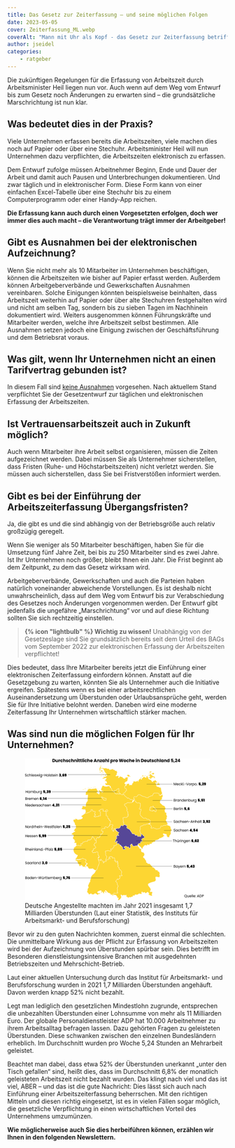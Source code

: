 ```yaml
---
title: Das Gesetz zur Zeiterfassung – und seine möglichen Folgen 
date: 2023-05-05
cover: Zeiterfassung_ML.webp
coverAlt: "Mann mit Uhr als Kopf - das Gesetz zur Zeiterfassung betrifft jeden Arbeitgeber"
author: jseidel
categories:
    - ratgeber
---
```


Die zukünftigen Regelungen für die Erfassung von Arbeitszeit durch Arbeitsminister Heil liegen nun vor. Auch wenn auf dem Weg vom Entwurf bis zum Gesetz noch Änderungen zu erwarten sind – die grundsätzliche Marschrichtung ist nun klar.

## Was bedeutet dies in der Praxis?

Viele Unternehmen erfassen bereits die Arbeitszeiten, viele machen dies noch auf Papier oder über eine Stechuhr. Arbeitsminister Heil will nun Unternehmen dazu verpflichten, die Arbeitszeiten elektronisch zu erfassen.

Dem Entwurf zufolge müssen Arbeitnehmer Beginn, Ende und Dauer der Arbeit und damit auch Pausen und Unterbrechungen dokumentieren. Und zwar täglich und in elektronischer Form. Diese Form kann von einer einfachen Excel-Tabelle über eine Stechuhr bis zu einem Computerprogramm oder einer Handy-App reichen.

**Die Erfassung kann auch durch einen Vorgesetzten erfolgen, doch wer immer dies auch macht – die Verantwortung trägt immer der Arbeitgeber!**


## Gibt es Ausnahmen bei der elektronischen Aufzeichnung?

Wenn Sie nicht mehr als 10 Mitarbeiter im Unternehmen beschäftigen, können die Arbeitszeiten wie bisher auf Papier erfasst werden. Außerdem können Arbeitgeberverbände und Gewerkschaften Ausnahmen vereinbaren. Solche Einigungen könnten beispielsweise beinhalten, dass Arbeitszeit weiterhin auf Papier oder über alte Stechuhren festgehalten wird und nicht am selben Tag, sondern bis zu sieben Tagen im Nachhinein dokumentiert wird.
Weiters ausgenommen können Führungskräfte und Mitarbeiter werden, welche ihre Arbeitszeit selbst bestimmen. Alle Ausnahmen setzen jedoch eine Einigung zwischen der Geschäftsführung und dem Betriebsrat voraus.

## Was gilt, wenn Ihr Unternehmen nicht an einen Tarifvertrag gebunden ist?

In diesem Fall sind <u>keine Ausnahmen</u> vorgesehen. Nach aktuellem Stand verpflichtet Sie der Gesetzentwurf zur täglichen und elektronischen Erfassung der Arbeitszeiten.

## Ist Vertrauensarbeitszeit auch in Zukunft möglich?

Auch wenn Mitarbeiter ihre Arbeit selbst organisieren, müssen die Zeiten aufgezeichnet werden. Dabei müssen Sie als Unternehmer sicherstellen, dass Fristen (Ruhe- und Höchstarbeitszeiten) nicht verletzt werden. Sie müssen auch sicherstellen, dass Sie bei Fristverstößen informiert werden.

## Gibt es bei der Einführung der Arbeitszeiterfassung Übergangsfristen?


Ja, die gibt es und die sind abhängig von der Betriebsgröße auch relativ großzügig geregelt.

Wenn Sie weniger als 50 Mitarbeiter beschäftigen, haben Sie für die Umsetzung fünf Jahre Zeit, bei bis zu 250 Mitarbeiter sind es zwei Jahre. Ist Ihr Unternehmen noch größer, bleibt Ihnen ein Jahr. Die Frist beginnt ab dem Zeitpunkt, zu dem das Gesetz wirksam wird.

Arbeitgeberverbände, Gewerkschaften und auch die Parteien haben natürlich voneinander abweichende Vorstellungen. Es ist deshalb nicht unwahrscheinlich, dass auf dem Weg vom Entwurf bis zur Verabschiedung des Gesetzes noch Änderungen vorgenommen werden. Der Entwurf gibt jedenfalls die ungefähre „Marschrichtung“ vor und auf diese Richtung sollten Sie sich rechtzeitig einstellen.

> **{% icon "lightbulb" %} Wichtig zu wissen!** Unabhängig von der Gesetzeslage sind Sie grundsätzlich  bereits seit dem Urteil des BAGs vom September 2022 zur elektronischen Erfassung der Arbeitszeiten verpflichtet!

Dies bedeutet, dass Ihre Mitarbeiter bereits jetzt die Einführung einer elektronischen Zeiterfassung einfordern können. Anstatt auf die Gesetzgebung zu warten, könnten Sie als Unternehmer auch die Initiative ergreifen. Spätestens wenn es bei einer arbeitsrechtlichen Auseinandersetzung um Überstunden oder Urlaubsansprüche geht, werden Sie für Ihre Initiative belohnt werden. Daneben wird eine moderne Zeiterfassung Ihr Unternehmen wirtschaftlich stärker machen.


## Was sind nun die möglichen Folgen für Ihr Unternehmen?

<figure class="float right">
  <img src="ueberstundenkarte_ml.webp" alt="Infografik: Durchschnittliche Anzahl der wöchenlichen Überstunden nach Bundesland" />
  <figcaption>Deutsche Angestellte machten im Jahr 2021 insgesamt 1,7 Milliarden Überstunden (Laut einer Statistik, des Instituts für Arbeitsmarkt- und Berufsforschung)</figcaption>
</figure>

Bevor wir zu den guten Nachrichten kommen, zuerst einmal die schlechten.
Die unmittelbare Wirkung aus der Pflicht zur Erfassung von Arbeitszeiten wird bei der Aufzeichnung von Überstunden spürbar sein. Dies betrifft im Besonderen dienstleistungsintensive Branchen mit ausgedehnten Betriebszeiten und Mehrschicht-Betrieb.

Laut einer aktuellen Untersuchung durch das Institut für Arbeitsmarkt- und Berufsforschung wurden in 2021 1,7 Milliarden Überstunden angehäuft. Davon werden knapp 52% nicht bezahlt.

Legt man lediglich den gesetzlichen Mindestlohn zugrunde, entsprechen die unbezahlten Überstunden einer Lohnsumme von mehr als 11 Milliarden Euro.
Der globale Personaldienstleister ADP hat 10.000 Arbeitnehmer zu ihrem Arbeitsalltag befragen lassen. Dazu gehörten Fragen zu geleisteten Überstunden. Diese schwanken zwischen den einzelnen Bundesländern erheblich. Im Durchschnitt wurden pro Woche 5,24 Stunden an Mehrarbeit geleistet.

Beachtet man dabei, dass etwa 52% der Überstunden unerkannt „unter den Tisch gefallen“ sind, heißt dies, dass im Durchschnitt 6,8% der monatlich geleisteten Arbeitszeit nicht bezahlt wurden.
Das klingt nach viel und das ist viel, ABER – und das ist die gute Nachricht: Dies lässt sich auch nach Einführung einer Arbeitszeiterfassung beherrschen.
Mit den richtigen Mitteln und diesen richtig eingesetzt, ist es in vielen Fällen sogar möglich, die gesetzliche Verpflichtung in einen wirtschaftlichen Vorteil des Unternehmens umzumünzen.

**Wie möglicherweise auch Sie dies herbeiführen können, erzählen wir Ihnen in den folgenden Newslettern.**
